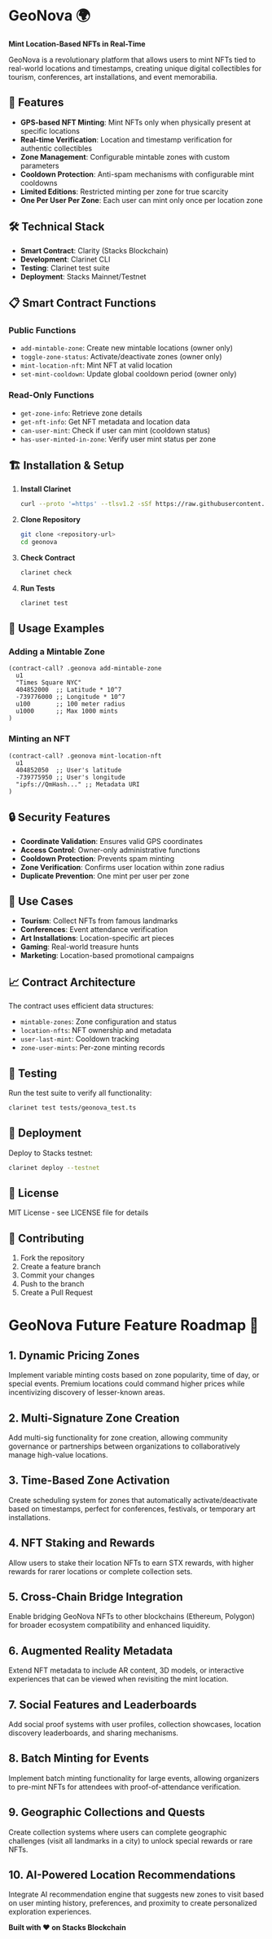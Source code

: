 # GeoNova 🌍

**Mint Location-Based NFTs in Real-Time**

GeoNova is a revolutionary platform that allows users to mint NFTs tied to real-world locations and timestamps, creating unique digital collectibles for tourism, conferences, art installations, and event memorabilia.

## 🚀 Features

- **GPS-based NFT Minting**: Mint NFTs only when physically present at specific locations
- **Real-time Verification**: Location and timestamp verification for authentic collectibles
- **Zone Management**: Configurable mintable zones with custom parameters
- **Cooldown Protection**: Anti-spam mechanisms with configurable mint cooldowns
- **Limited Editions**: Restricted minting per zone for true scarcity
- **One Per User Per Zone**: Each user can mint only once per location zone

## 🛠 Technical Stack

- **Smart Contract**: Clarity (Stacks Blockchain)
- **Development**: Clarinet CLI
- **Testing**: Clarinet test suite
- **Deployment**: Stacks Mainnet/Testnet

## 📋 Smart Contract Functions

### Public Functions
- `add-mintable-zone`: Create new mintable locations (owner only)
- `toggle-zone-status`: Activate/deactivate zones (owner only)
- `mint-location-nft`: Mint NFT at valid location
- `set-mint-cooldown`: Update global cooldown period (owner only)

### Read-Only Functions
- `get-zone-info`: Retrieve zone details
- `get-nft-info`: Get NFT metadata and location data
- `can-user-mint`: Check if user can mint (cooldown status)
- `has-user-minted-in-zone`: Verify user mint status per zone

## 🏗 Installation & Setup

1. **Install Clarinet**
   ```bash
   curl --proto '=https' --tlsv1.2 -sSf https://raw.githubusercontent.com/hirosystems/clarinet/main/install.sh | sh
   ```

2. **Clone Repository**
   ```bash
   git clone <repository-url>
   cd geonova
   ```

3. **Check Contract**
   ```bash
   clarinet check
   ```

4. **Run Tests**
   ```bash
   clarinet test
   ```

## 📍 Usage Examples

### Adding a Mintable Zone
```clarity
(contract-call? .geonova add-mintable-zone 
  u1 
  "Times Square NYC" 
  404852000  ;; Latitude * 10^7
  -739776000 ;; Longitude * 10^7
  u100       ;; 100 meter radius
  u1000      ;; Max 1000 mints
)
```

### Minting an NFT
```clarity
(contract-call? .geonova mint-location-nft 
  u1 
  404852050  ;; User's latitude
  -739775950 ;; User's longitude
  "ipfs://QmHash..." ;; Metadata URI
)
```

## 🔒 Security Features

- **Coordinate Validation**: Ensures valid GPS coordinates
- **Access Control**: Owner-only administrative functions
- **Cooldown Protection**: Prevents spam minting
- **Zone Verification**: Confirms user location within zone radius
- **Duplicate Prevention**: One mint per user per zone

## 🎯 Use Cases

- **Tourism**: Collect NFTs from famous landmarks
- **Conferences**: Event attendance verification
- **Art Installations**: Location-specific art pieces
- **Gaming**: Real-world treasure hunts
- **Marketing**: Location-based promotional campaigns

## 📈 Contract Architecture

The contract uses efficient data structures:
- `mintable-zones`: Zone configuration and status
- `location-nfts`: NFT ownership and metadata
- `user-last-mint`: Cooldown tracking
- `zone-user-mints`: Per-zone minting records

## 🧪 Testing

Run the test suite to verify all functionality:
```bash
clarinet test tests/geonova_test.ts
```

## 🚀 Deployment

Deploy to Stacks testnet:
```bash
clarinet deploy --testnet
```

## 📄 License

MIT License - see LICENSE file for details

## 🤝 Contributing

1. Fork the repository
2. Create a feature branch
3. Commit your changes
4. Push to the branch
5. Create a Pull Request


# GeoNova Future Feature Roadmap 🚀

## 1. **Dynamic Pricing Zones**
Implement variable minting costs based on zone popularity, time of day, or special events. Premium locations could command higher prices while incentivizing discovery of lesser-known areas.

## 2. **Multi-Signature Zone Creation**
Add multi-sig functionality for zone creation, allowing community governance or partnerships between organizations to collaboratively manage high-value locations.

## 3. **Time-Based Zone Activation**
Create scheduling system for zones that automatically activate/deactivate based on timestamps, perfect for conferences, festivals, or temporary art installations.

## 4. **NFT Staking and Rewards**
Allow users to stake their location NFTs to earn STX rewards, with higher rewards for rarer locations or complete collection sets.

## 5. **Cross-Chain Bridge Integration**
Enable bridging GeoNova NFTs to other blockchains (Ethereum, Polygon) for broader ecosystem compatibility and enhanced liquidity.

## 6. **Augmented Reality Metadata**
Extend NFT metadata to include AR content, 3D models, or interactive experiences that can be viewed when revisiting the mint location.

## 7. **Social Features and Leaderboards**
Add social proof systems with user profiles, collection showcases, location discovery leaderboards, and sharing mechanisms.

## 8. **Batch Minting for Events**
Implement batch minting functionality for large events, allowing organizers to pre-mint NFTs for attendees with proof-of-attendance verification.

## 9. **Geographic Collections and Quests**
Create collection systems where users can complete geographic challenges (visit all landmarks in a city) to unlock special rewards or rare NFTs.

## 10. **AI-Powered Location Recommendations**
Integrate AI recommendation engine that suggests new zones to visit based on user minting history, preferences, and proximity to create personalized exploration experiences.

**Built with ❤️ on Stacks Blockchain**
